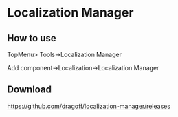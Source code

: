 # Localization Manager

## How to use

TopMenu> Tools->Localization Manager

Add component->Localization->Localization Manager

## Download
https://github.com/dragoff/localization-manager/releases
